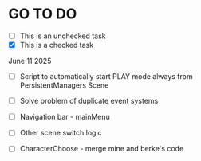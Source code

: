 # GO TO DO

* [ ] This is an unchecked task
* [x] This is a checked task

June 11 2025

* [ ] Script to automatically start PLAY mode always from PersistentManagers Scene
* [ ] Solve problem of duplicate event systems
* [ ] Navigation bar - mainMenu
* [ ] Other scene switch logic
* [ ] CharacterChoose - merge mine and berke's code

